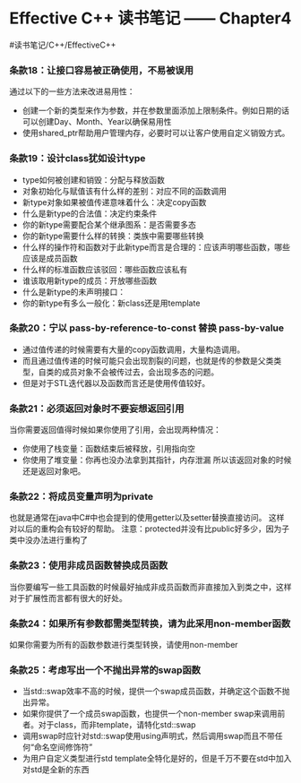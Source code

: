 # Effective C++ 读书笔记 —— Chapter4
#读书笔记/C++/EffectiveC++

### 条款18：让接口容易被正确使用，不易被误用

通过以下的一些方法来改进易用性：
* 创建一个新的类型来作为参数，并在参数里面添加上限制条件。例如日期的话可以创建Day、Month、Year以确保易用性
* 使用shared_ptr帮助用户管理内存，必要时可以让客户使用自定义销毁方式。

### 条款19：设计class犹如设计type

* type如何被创建和销毁：分配与释放函数
* 对象初始化与赋值该有什么样的差别：对应不同的函数调用
* 新type对象如果被值传递意味着什么：决定copy函数
* 什么是新type的合法值：决定约束条件
* 你的新type需要配合某个继承图系：是否需要多态
* 你的新type需要什么样的转换：类族中需要哪些转换
* 什么样的操作符和函数对于此新type而言是合理的：应该声明哪些函数，哪些应该是成员函数
* 什么样的标准函数应该驳回：哪些函数应该私有
* 谁该取用新type的成员：开放哪些函数
* 什么是新type的未声明接口：
* 你的新type有多么一般化：新class还是用template

### 条款20：宁以 pass-by-reference-to-const 替换 pass-by-value

* 通过值传递的时候需要有大量的copy函数调用，大量构造调用。
* 而且通过值传递的时候可能只会出现割裂的问题，也就是传的参数是父类类型，自类的成员对象不会被传过去，会出现多态的问题。
* 但是对于STL迭代器以及函数而言还是使用传值较好。

### 条款21：必须返回对象时不要妄想返回引用

当你需要返回值得时候如果你使用了引用，会出现两种情况：
* 你使用了栈变量：函数结束后被释放，引用指向空
* 你使用了堆变量：你再也没办法拿到其指针，内存泄漏
所以该返回对象的时候还是返回对象吧。

### 条款22：将成员变量声明为private

也就是通常在java中C#中也会提到的使用getter以及setter替换直接访问。
这样对以后的重构会有较好的帮助。
注意：protected并没有比public好多少，因为子类中没办法进行重构了

### 条款23：使用非成员函数替换成员函数

当你要编写一些工具函数的时候最好抽成非成员函数而非直接加入到类之中，这样对于扩展性而言都有很大的好处。

### 条款24：如果所有参数都需类型转换，请为此采用non-member函数

如果你需要为所有的函数参数进行类型转换，请使用non-member

### 条款25：考虑写出一个不抛出异常的swap函数

* 当std::swap效率不高的时候，提供一个swap成员函数，并确定这个函数不抛出异常。
* 如果你提供了一个成员swap函数，也提供一个non-member swap来调用前者。对于class，而非template，请特化std::swap
* 调用swap时应针对std::swap使用using声明式，然后调用swap而且不带任何“命名空间修饰符”
* 为用户自定义类型进行std template全特化是好的，但是千万不要在std中加入对std是全新的东西
